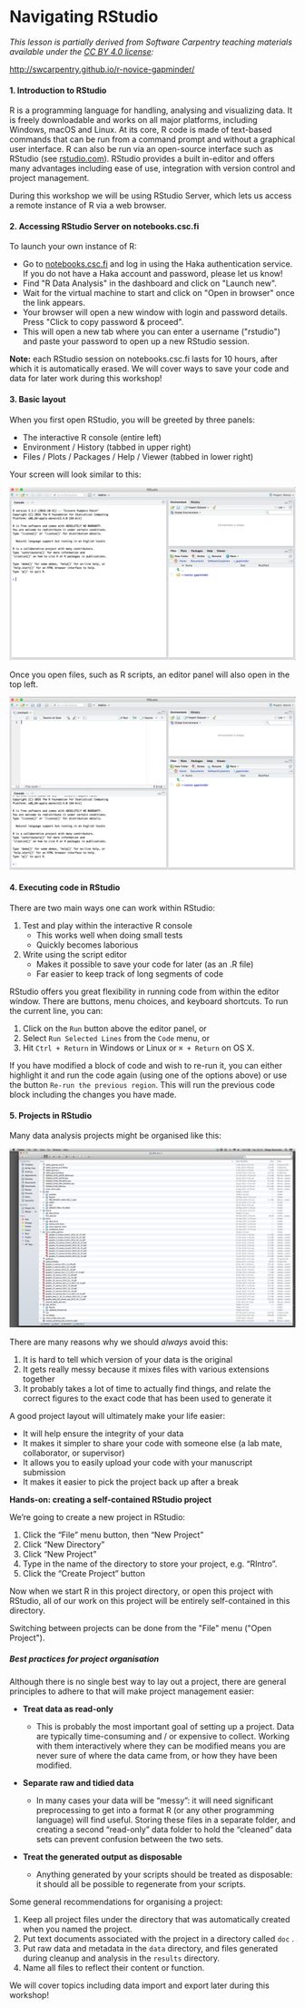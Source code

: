 # Navigating RStudio

*This lesson is partially derived from Software Carpentry teaching materials available under the [CC BY 4.0 license](https://creativecommons.org/licenses/by/4.0/legalcode):*

http://swcarpentry.github.io/r-novice-gapminder/

#### 1. Introduction to RStudio

R is a programming language for handling, analysing and visualizing data. It is freely downloadable and works on all major platforms, including Windows, macOS and Linux. At its core, R code is made of text-based commands that can be run from a command prompt and without a graphical user interface. R can also be run via an open-source interface such as RStudio (see [rstudio.com](http://www.rstudio.com)). RStudio provides a built in-editor and offers many advantages including ease of use, integration with version control and project management. 

During this workshop we will be using RStudio Server, which lets us access a remote instance of R via a web browser.

#### 2. Accessing RStudio Server on notebooks.csc.fi

To launch your own instance of R:

- Go to [notebooks.csc.fi](https://notebooks.csc.fi) and log in using the Haka authentication service. If you do not have a Haka account and password, please let us know!
- Find "R Data Analysis" in the dashboard and click on "Launch new".  
- Wait for the virtual machine to start and click on "Open in browser" once the link appears.
- Your browser will open a new window with login and password details. Press "Click to copy password & proceed".
- This will open a new tab where you can enter a username ("rstudio") and paste your password to open up a new RStudio session.

**Note:** each RStudio session on notebooks.csc.fi lasts for 10 hours, after which it is automatically erased. We will cover ways to save your code and data for later work during this workshop!

#### 3. Basic layout

When you first open RStudio, you will be greeted by three panels:

- The interactive R console (entire left)
- Environment / History (tabbed in upper right)
- Files / Plots / Packages / Help / Viewer (tabbed in lower right)

Your screen will look similar to this:

![](Images/01-rstudio.png?raw=true)

Once you open files, such as R scripts, an editor panel will also open in the top left.

![](Images/01-rstudio-script.png?raw=true)

#### 4. Executing code in RStudio

There are two main ways one can work within RStudio:

1. Test and play within the interactive R console
   - This works well when doing small tests
   - Quickly becomes laborious
2. Write using the script editor
   - Makes it possible to save your code for later (as an .R file)
   - Far easier to keep track of long segments of code

RStudio offers you great flexibility in running code from within the editor window. There are buttons, menu choices, and keyboard shortcuts. To run the current line, you can:

1. Click on the `Run` button above the editor panel, or
2. Select `Run Selected Lines` from the `Code` menu, or
3. Hit `Ctrl + Return` in Windows or Linux or `⌘ + Return` on OS X. 

If you have modified a block of code and wish to re-run it, you can either highlight it and run the code again (using one of the options above) or use the button `Re-run the previous region`. This will run the previous code block including the changes you have made.

#### 5. Projects in RStudio

Many data analysis projects might be organised like this:

![](Images/bad_layout.png?raw=true)

There are many reasons why we should *always* avoid this:

1. It is hard to tell which version of your data is the original
2. It gets really messy because it mixes files with various extensions together
3. It probably takes a lot of time to actually find things, and relate the correct figures to the exact code that has been used to generate it

A good project layout will ultimately make your life easier:

- It will help ensure the integrity of your data
- It makes it simpler to share your code with someone else (a lab mate, collaborator, or supervisor)
- It allows you to easily upload your code with your manuscript submission
- It makes it easier to pick the project back up after a break

**Hands-on: creating a self-contained RStudio project**

We’re going to create a new project in RStudio:

1. Click the “File” menu button, then “New Project”
2. Click “New Directory”
3. Click “New Project”
4. Type in the name of the directory to store your project, e.g. “RIntro”.
5. Click the “Create Project” button

Now when we start R in this project directory, or open this project with RStudio, all of our work on this project will be entirely self-contained in this directory.

Switching between projects can be done from the "File" menu ("Open Project").

##### Best practices for project organisation

Although there is no single best way to lay out a project, there are general principles to adhere to that will make project management easier:

- **Treat data as read-only**
  
  - This is probably the most important goal of setting up a project. Data are typically time-consuming and / or expensive to collect. Working with them interactively where they can be modified means you are never sure of where the data came from, or how they have been modified.

- **Separate raw and tidied data**
  
  - In many cases your data will be “messy”: it will need significant preprocessing to get into a format R (or any other programming language) will find useful. Storing these files in a separate folder, and creating a second “read-only” data folder to hold the “cleaned” data sets can prevent confusion between the two sets.

- **Treat the generated output as disposable**
  
  - Anything generated by your scripts should be treated as disposable: it should all be possible to regenerate from your scripts.

Some general recommendations for organising a project:

1. Keep all project files under the directory that was automatically created when you named the project.
2. Put text documents associated with the project in a directory called `doc` .
3. Put raw data and metadata in the `data` directory, and files generated during cleanup and analysis in the `results` directory.
4. Name all files to reflect their content or function.

We will cover topics including data import and export later during this workshop!
